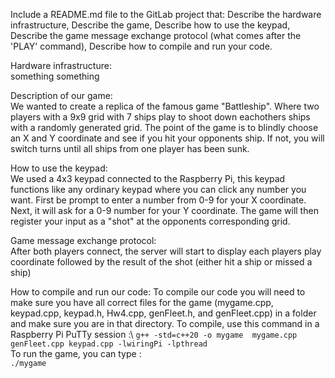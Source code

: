 Include a README.md file to the GitLab project that:
Describe the hardware infrastructure,
Describe the game,
Describe how to use the keypad,
Describe the game message exchange protocol (what comes after the 'PLAY' command),
Describe how to compile and run your code.


Hardware infrastructure:\
something something


Description of our game:\
We wanted to create a replica of the famous game "Battleship". Where two players with a 9x9 grid with 7 ships play to shoot down eachothers ships with a randomly generated grid. The point of the game is to blindly choose an X and Y coordinate and see if you hit your opponents ship. If not, you will switch turns until all ships from one player has been sunk.

How to use the keypad:\
We used a 4x3 keypad connected to the Raspberry Pi, this keypad functions like any ordinary keypad where you can click any number you want. First be prompt to enter a number from 0-9 for your X coordinate. Next, it will ask for a 0-9 number for your Y coordinate. The game will then register your input as a "shot" at the opponents corresponding grid.

Game message exchange protocol:\
After both players connect, the server will start to display each players play coordinate followed by the result of the shot (either hit a ship or missed a ship)

How to compile and run our code:
To compile our code you will need to make sure you have all correct files for the game (mygame.cpp, keypad.cpp, keypad.h, Hw4.cpp, genFleet.h, and genFleet.cpp) in a folder and make sure you are in that directory. To compile, use this command in a Raspberry Pi PuTTy session :\ 
`g++ -std=c++20 -o mygame  mygame.cpp genFleet.cpp keypad.cpp -lwiringPi -lpthread`\
To run the game, you can type :\
`./mygame` 


